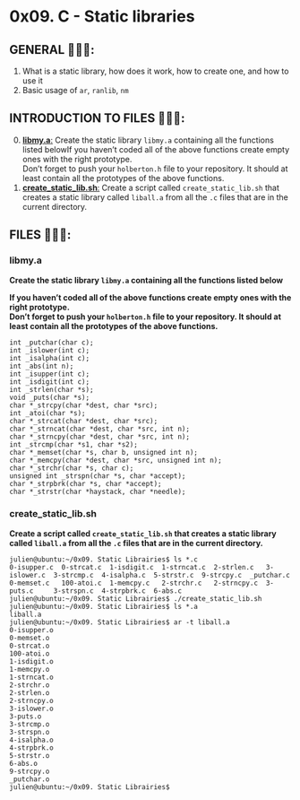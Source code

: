 # 0x09. C - Static libraries

## GENERAL :open_book::open_book::open_book::

 <ol>
	<li>What is a static library, how does it work, how to create one, and how to use it</li>
	<li>Basic usage of <code>ar</code>, <code>ranlib</code>, <code>nm</code></li>
</ol>


## INTRODUCTION TO FILES :closed_book::closed_book::closed_book::

0.	[**libmy.a**:](#libmya) Create the static library <code>libmy.a</code> containing all the functions listed belowIf you haven’t coded all of the above functions create empty ones with the right prototype.<br>
Don’t forget to push your <code>holberton.h</code> file to your repository. It should at least contain all the prototypes of the above functions.
1.	[**create_static_lib.sh**:](#create_static_libsh) Create a script called <code>create_static_lib.sh</code> that creates a static library called <code>liball.a</code> from all the <code>.c</code> files that are in the current directory.

## FILES :bookmark_tabs::bookmark_tabs::bookmark_tabs::

### libmy.a

**<p>Create the static library <code>libmy.a</code> containing all the functions listed below</p><p>If you haven’t coded all of the above functions create empty ones with the right prototype.<br>
Don’t forget to push your <code>holberton.h</code> file to your repository. It should at least contain all the prototypes of the above functions.</p>**

<pre><code>int _putchar(char c);
int _islower(int c);
int _isalpha(int c);
int _abs(int n);
int _isupper(int c);
int _isdigit(int c);
int _strlen(char *s);
void _puts(char *s);
char *_strcpy(char *dest, char *src);
int _atoi(char *s);
char *_strcat(char *dest, char *src);
char *_strncat(char *dest, char *src, int n);
char *_strncpy(char *dest, char *src, int n);
int _strcmp(char *s1, char *s2);
char *_memset(char *s, char b, unsigned int n);
char *_memcpy(char *dest, char *src, unsigned int n);
char *_strchr(char *s, char c);
unsigned int _strspn(char *s, char *accept);
char *_strpbrk(char *s, char *accept);
char *_strstr(char *haystack, char *needle);
</code></pre>

### create_static_lib.sh

**<p>Create a script called <code>create_static_lib.sh</code> that creates a static library called <code>liball.a</code> from all the <code>.c</code> files that are in the current directory.</p>**

<pre><code>julien@ubuntu:~/0x09. Static Librairies$ ls *.c
0-isupper.c  0-strcat.c  1-isdigit.c  1-strncat.c  2-strlen.c   3-islower.c  3-strcmp.c  4-isalpha.c  5-strstr.c  9-strcpy.c  _putchar.c
0-memset.c   100-atoi.c  1-memcpy.c   2-strchr.c   2-strncpy.c  3-puts.c     3-strspn.c  4-strpbrk.c  6-abs.c
julien@ubuntu:~/0x09. Static Librairies$ ./create_static_lib.sh 
julien@ubuntu:~/0x09. Static Librairies$ ls *.a
liball.a
julien@ubuntu:~/0x09. Static Librairies$ ar -t liball.a
0-isupper.o
0-memset.o
0-strcat.o
100-atoi.o
1-isdigit.o
1-memcpy.o
1-strncat.o
2-strchr.o
2-strlen.o
2-strncpy.o
3-islower.o
3-puts.o
3-strcmp.o
3-strspn.o
4-isalpha.o
4-strpbrk.o
5-strstr.o
6-abs.o
9-strcpy.o
_putchar.o
julien@ubuntu:~/0x09. Static Librairies$ 
</code></pre>

